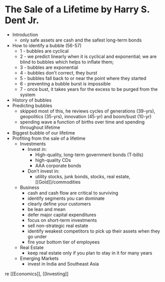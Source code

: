 
# The Sale of a Lifetime by Harry S. Dent Jr.

* Introduction
    * only safe assets are cash and the safest long-term bonds
* How to identify a bubble (56-57)
    * 1 - bubbles are cyclical
    * 2 - we predict linearly when it is cyclical and exponential; we are blind to bubbles which helps to inflate them;
    * 3 - bubbles are exponential
    * 4 - bubbles don't correct, they burst
    * 5 - bubbles fall back to or near the point where they started
    * 6 - preventing a bubble burst is impossible
    * 7 - once bust, it takes years for the excess to be purged from the system
* History of bubbles
* Predicting bubbles
    * skipped most of this, he reviews cycles of generations (39-yrs), geopolitics (35-yrs), innovation (45-yr) and boom/bust (10-yr)
    * spending wave a function of births over time and spending throughout lifetime
* Biggest bubble of our lifetime
* Profiting from the sale of a lifetime
    * Investments
        * Invest in:
            * High-quality, long-term government bonds (T-bills)
            * high-quality CDs
            * AAA corporate bonds
        * Don't invest in:
            * utility stocks, junk bonds, stocks, real estate, [[Gold]]/commodities
    * Business
        * cash and cash flow are critical to surviving
        * identify segments you can dominate
        * clearly define your customers
        * be lean and mean
        * defer major capital expenditures
        * focus on short-term investments
        * sell non-strategic real estate
        * identify weakest competitors to pick up their assets when they go under
        * fire your bottom tier of employees
    * Real Estate
        * keep real estate only if you plan to stay in it for many years
    * Emerging Markets
        * invest in India and Southeast Asia

re [[Economics]], [[Investing]]